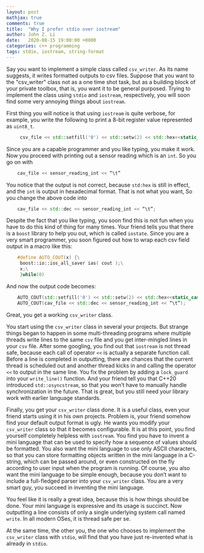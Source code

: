 ```yaml
---
layout: post
mathjax: true
comments: true
title:  "Why I prefer stdio over iostream"
author: John Z. Li
date:   2020-08-15 19:00:00 +0800
categories: c++ programming
tags: stdio, iostream, string-format
---
```


Say you want to implement a simple class called `csv_writer`.
As its name suggests, it writes formatted outputs to csv files.
Suppose that you want to the "csv_writer" class not as a one time shot task,
but as a building block of your private toolbox, that is, you want it to be general purposed.
Trying to implement the class using `stdio` and `iostream`, respectively,
you will soon find some very annoying things about `iostream`.

First thing you will notice is that using `iostream` is quite verbose,
for example, you write the following to print a 8-bit register value represented as `uint8_t`.

```cpp
     csv_file << std::setfill('0') << std::setw(2) << std::hex<<static_cast<unsigned>(value_uint8_t) << "\t";
```

Since you are a capable programmer and you like typing, you make it work.
Now you proceed with printing out a sensor reading which is an `int`.
So you go on with

```cpp
    cav_file << sensor_reading_int << “\t”
```

You notice that the output is not correct, because `std:hex` is still in effect,
and the `int` is output in hexadecimal format.
That is not what you want, So you change the above code into

```cpp
    cav_file << std::dec << sensor_reading_int << “\t”;
```

Despite the fact that you like typing, you soon find this is not fun when you
have to do this kind of thing for many times.
Your friend tells you that there is a  `boost` library to help you out, which is
called `iostate`.
Since you are a very smart programmer, you soon figured out how to wrap each
csv field output in a macro like this:

```cpp
    #define AUTO_COUT(x) {\
     boost::io::ios_all_saver ias( cout );\
     x;\
     }while(0)
```

And now the output code becomes:

```cpp
    AUTO_COUT(std::setfill('0') << std::setw(2) << std::hex<<static_cast<unsigned>(value_uint8_t) << "\t");
    AUTO_COUT(cav_file << std::dec << sensor_reading_int << “\t”);
```

Great, you get a working `csv_writer` class.

You start using the `csv_writer` class in several your projects.
But strange things began to happen in some multi-threading programs
where multiple threads write lines to the same `csv` file and you get
inter-mingled lines in your `csv` file.
After some googling, you find out that `iostream` is not thread safe,
because each call of operator `<<` is actually a separate function call.
Before a line is completed in outputting,
there are chances that the current thread is scheduled out and another thread
kicks in and calling the operator `<<` to output in the same line.
You fix the problem by adding a `lock_guard` into your `write_line()` function.
And your friend tell you that C++20 introduced `std::osyncstream`,
so that you won’t have to manually handle synchronization in the future.
That is great, but you still need your library work with earlier language standards.

Finally, you get your `csv_writer` class done.
It is a useful class, even your friend starts using it in his own projects.
Problem is, your friend somehow find your default output format is ugly.
He wants you modify your `csv_writer` class so that it becomes configurable.
It is at this point, you find yourself completely helpless with `iostream`.
You find you have to invent a mini language that can be used to specify
how a sequence of values should be formatted.
You also want the mini language to use only ASCII characters,
so that you can store formatting objects written in the mini language in a C-string,
which can be passed around, or even constructed on the fly according to user input
when the program is running.
Of course, you also want the mini language to be simple enough,
because you don’t want to include a full-fledged parser into your `csv_writer` class.
You are a very smart guy, you succeed in inventing the mini language.

You feel like it is really a great idea,
because this is how things should be done.
Your mini language is expressive and its usage is succinct.
Now outputting a line consists of only a single underlying system
call named `write`. In all modern OSes, it is thread safe per se.

At the same time, the other you, the one who chooses to implement the `csv_writer`
class with `stdio`, will find that you have just re-invented what is already in `stdio`.

